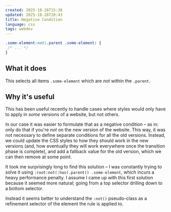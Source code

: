 ```yaml
---
created: 2025-10-26T15:38
updated: 2025-10-26T20:43
title: Negative Condition
language: css
tags: webdev
---
```


```css
.some-element:not(.parent .some-element) {
 /* ... */
}
```

## What it does
This selects all items `.some-element` which are _not_ within the `.parent`.

## Why it's useful
This has been useful recently to handle cases where styles would only have to apply in _some_ versions of a website, but not others.

In our case it was easier to formulate that as a negative condition – as in: only do that if you're _not_ on the new version of the website.
This way, it was not necessary to define separate conditions for all the old versions.
Instead, we could update the CSS styles to how they should work in the new versions (and, how eventually they will work everywhere once the transition phase is complete), and add a fallback value for the old version, which we can then remove at some point.

It took me surprisingly long to find this solution – I was constantly trying to solve it using `:root:not(:has(.parent)) .some-element`, which incurs a heavy performance penalty.
I assume I came up with this first solution because it seemed more natural; going from a top selector drilling down to a bottom selector.

Instead it seems better to understand the `:not()` pseudo-class as a refinement selector of the element the rule is applied to.